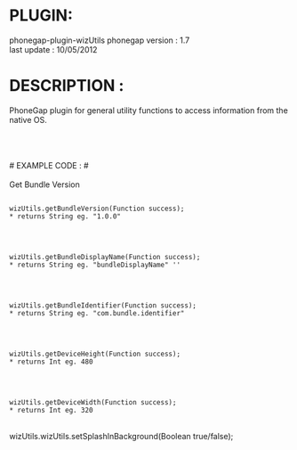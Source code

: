 


# PLUGIN: 

phonegap-plugin-wizUtils
phonegap version : 1.7<br />
last update : 10/05/2012<br />


# DESCRIPTION :

PhoneGap plugin for general utility functions to access information from the native OS.

<br />
<br />
<br />
# EXAMPLE CODE : #
<br />
<br />
Get Bundle Version<br />
<pre><code>
wizUtils.getBundleVersion(Function success); 
* returns String eg. "1.0.0"
</code></pre>
<br />
<pre><code>
wizUtils.getBundleDisplayName(Function success); 
* returns String eg. "bundleDisplayName" ''
</code></pre>
<br />
<pre><code>
wizUtils.getBundleIdentifier(Function success);
* returns String eg. "com.bundle.identifier"
</code></pre>
<br />
<pre><code>
wizUtils.getDeviceHeight(Function success); 
* returns Int eg. 480
</code></pre>
<br />
<pre><code>
wizUtils.getDeviceWidth(Function success); 
* returns Int eg. 320
</code></pre>
<br />
</code></pre>
wizUtils.wizUtils.setSplashInBackground(Boolean true/false);
</code></pre>
<br />